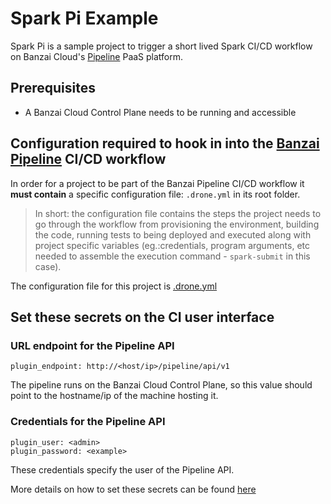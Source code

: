 # Spark Pi Example

Spark Pi is a sample project to trigger a short lived Spark CI/CD workflow on Banzai Cloud's [Pipeline](https://github.com/banzaicloud/pipeline) PaaS platform.

## Prerequisites

* A Banzai Cloud Control Plane needs to be running and accessible

## Configuration required to hook in into the [Banzai Pipeline](https://github.com/banzaicloud/pipeline) CI/CD workflow

In order for a project to be part of the Banzai Pipeline CI/CD workflow it **must contain** a specific configuration file: ```.drone.yml``` in its root folder.

> In short: the configuration file contains the steps the project needs to go through the workflow from provisioning the environment, building the code, running tests to being deployed and executed along with project specific variables (eg.:credentials, program arguments, etc needed to assemble the execution command - `spark-submit` in this case).

The configuration file for this project is [.drone.yml](.drone.yml)

## Set these secrets on the CI user interface

### URL endpoint for the Pipeline API

    plugin_endpoint: http://<host/ip>/pipeline/api/v1

The pipeline runs on the Banzai Cloud Control Plane, so this value should point to the hostname/ip of the machine hosting it.

### Credentials for the Pipeline API

    plugin_user: <admin>
    plugin_password: <example>

These credentials specify the user of the Pipeline API.

More details on how to set these secrets can be found [here](https://github.com/banzaiclud/drone-ci-readme#repository-secrets)
